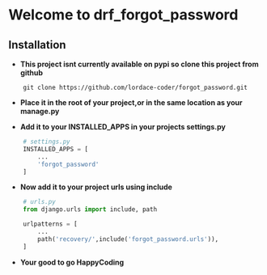 # Welcome to drf_forgot_password

## Installation

- **This project isnt currently available on pypi so clone this project from github**

```console
    git clone https://github.com/lordace-coder/forgot_password.git
```

- **Place it in the root of your project,or in the same location as your manage.py**

- **Add it to your INSTALLED_APPS in your projects settings.py**

```python
    # settings.py
    INSTALLED_APPS = [
        ...
        'forgot_password'
    ]
```

- **Now add it to your project urls using include**

```python
    # urls.py
    from django.urls import include, path

    urlpatterns = [
        ...
        path('recovery/',include('forgot_password.urls')),
    ]

```

- **Your good to go HappyCoding**
